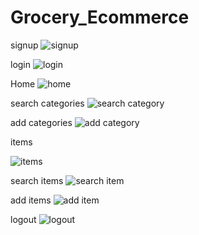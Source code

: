 # Grocery_Ecommerce

signup
![signup](https://user-images.githubusercontent.com/92704228/218410359-3a83d6a1-d6ce-41af-b57f-ac8c2989375b.jpg)

login
![login](https://user-images.githubusercontent.com/92704228/218410415-5a4b1232-f981-4cb4-845d-e082b60c22e8.jpg)

Home
![home](https://user-images.githubusercontent.com/92704228/218410113-df4ba952-6488-464a-bea4-d2a7401be471.jpg)

search categories
![search category](https://user-images.githubusercontent.com/92704228/218410520-fa4c6180-85be-4398-ace9-597bccd29297.jpg)

add categories
![add category](https://user-images.githubusercontent.com/92704228/218410726-e0cbb8ff-7d2f-4d9a-a0b0-c35e95cb2681.jpg)

items

![items](https://user-images.githubusercontent.com/92704228/218410263-56587005-fef4-410f-8a03-528787151a56.jpg)

search items
![search item](https://user-images.githubusercontent.com/92704228/218410607-0be61a80-ada6-418d-a3f0-dc1767f76106.jpg)

add items
![add item](https://user-images.githubusercontent.com/92704228/218410776-a5a80b6a-6088-4585-8ccc-ba0ec9baa30f.jpg)

logout
![logout](https://user-images.githubusercontent.com/92704228/218410868-f94e6bf6-1e32-4e59-a325-bdb192ae3be1.jpg)

